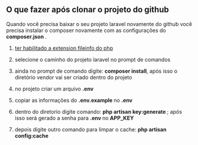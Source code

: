 ## O que fazer após clonar o projeto do github 

Quando você precisa baixar o seu projeto laravel novamente do github
você precisa instalar o composer novamente com as
configurações do <b>composer.json</b> .

1. <a href="configure-php-composer.md"> ter habilitado a extension fileinfo do php </a>
   
3. selecione o caminho do projeto laravel no prompt de comandos
   
4. ainda no prompt de comando digite: <b>composer install</b>, após isso o diretório vendor vai ser criado dentro do projeto

5. no projeto criar um arquivo <b> .env </b>

6. copiar as informações do  <b> .env.example </b> no <b> .env </b>

7. dentro do diretorio  digite comando: <b> php artisan key:generate </b>;
após isso será gerado a senha para <b> .env </b> no <b> APP_KEY </b>

8. depois digite outro comando para limpar o cache: <b> php artisan config:cache </b>
